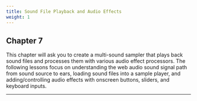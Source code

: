```yaml
---
title: Sound File Playback and Audio Effects
weight: 1
---
```

## Chapter 7

This chapter will ask you to create a multi-sound sampler that plays back sound files and processes them with various audio effect processors. The following lessons focus on understanding the web audio sound signal path from sound source to ears, loading sound files into a sample player, and adding/controlling audio effects with onscreen buttons, sliders, and keyboard inputs.

---
